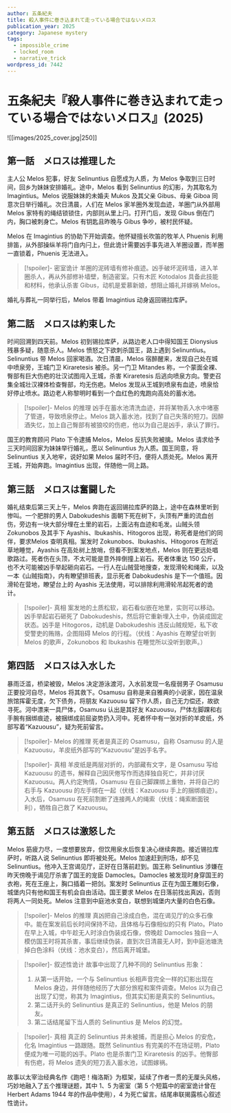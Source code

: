 ```yaml
---
author: 五条紀夫
title: 殺人事件に巻き込まれて走っている場合ではないメロス
publication_year: 2025
category: Japanese mystery
tags:
  - impossible_crime
  - locked_room
  - narrative_trick
wordpress_id: 7442
---
```


# 五条紀夫『殺人事件に巻き込まれて走っている場合ではないメロス』(2025)

![[images/2025_cover.jpg|250]]

## 第一話　メロスは推理した

主人公 Melos 犯事，好友 Selinuntius 自愿成为人质，为 Melos 争取到三日时间，回乡为妹妹安排婚礼。途中，Melos 看到 Selinuntius 的幻影，为其取名为 Imagintius。Melos 说服妹妹的未婚夫 Mukos 及其父亲 Gibus、母亲 Giboa 同意次日举行婚礼。次日清晨，人们在 Melos 家羊圈外发现血迹，羊圈门从外部用 Melos 家特有的绳结锁锁住，内部则从里上闩。打开门后，发现 Gibus 倒在门内，胸口被刺身亡。Melos 有钥匙且昨晚与 Gibus 争吵，被村民怀疑。

Melos 在 Imagintius 的协助下开始调查。他怀疑擅长吹笛的牧羊人 Phuenis 利用排笛，从外部操纵羊将门自内闩上，但此诡计需要凶手事先进入羊圈设置，而羊圈一直锁着，Phuenis 无法进入。

> [!spoiler]- 密室诡计
> 羊圈的泥砖墙有修补痕迹。凶手破坏泥砖墙，进入羊圈杀人，再从外部修补墙壁，制造密室。只有木匠 Kotodalos 具备此技能和材料，他承认杀害 Gibus，动机是爱慕新娘，想阻止婚礼并嫁祸 Melos。

婚礼与葬礼一同举行后，Melos 带着 Imagintius 动身返回锡拉库萨。

## 第二話　メロスは約束した

时间回溯到四天前。Melos 初到锡拉库萨，从路边老人口中得知国王 Dionysius 残暴多疑，随意杀人。Melos 愤怒之下欲刺杀国王，路上遇到 Selinuntius。Selinuntius 带 Melos 回家喝酒。次日清晨，Melos 宿醉醒来，发现自己处在城中喷泉旁，王城门卫 Kiraretesis 被杀。另一门卫 Mitandes 称，一个蒙面全裸、臀部有巨大伤疤的壮汉试图闯入王城，杀害 Kiraretesis 后逃向喷泉方向。警吏召集全城壮汉裸体检查臀部，均无伤疤。Melos 发现从王城到喷泉有血迹，喷泉恰好停止喷水。路边老人称黎明时看到一个血红色的鬼跑向高处的蓄水池。

> [!spoiler]- Melos 的推理
> 凶手在蓄水池清洗血迹，并将某物丢入水中堵塞了管道，导致喷泉停止。Melos 跳入蓄水池，找到了自己失落的短刀。因醉酒失忆，加上自己臀部有被狼咬的伤疤，他以为自己是凶手，承认了罪行。

国王的教育顾问 Plato 下令逮捕 Melos，Melos 反抗失败被擒。Melos 请求给予三天时间回家为妹妹举行婚礼，愿以 Selinuntius 为人质。国王同意，将 Selinuntius 关入地牢，说好如果 Melos 届时不归，便将人质处死。Melos 离开王城，开始奔跑。Imagintius 出现，伴随他一同上路。

## 第三話　メロスは奮闘した

婚礼结束后第三天上午，Melos 奔跑在返回锡拉库萨的路上，途中在森林里听到惨叫。一个肥胖的男人 Dabokudeshis 面朝下死在树下，头顶有严重的流血创伤，旁边有一块大部分埋在土里的岩石，上面沾有血迹和毛发。山贼头领 Zokunobos 及其手下 Ayashis、Ibukashis、Hitogoros 出现，称死者是他们的同伴，要求Melos 查明真相。案发时 Zokunobos、Ibukashis、Hitogoros 在附近草地睡觉，Ayashis 在高处树上放哨，但看不到案发地点，Melos 则在更远处唱歌路过。死者伤在头顶，不太可能是意外摔倒撞上岩石。死者体重达 150 公斤，也不大可能被凶手举起砸向岩石。一行人在山贼营地搜查，发现滑轮和绳索，以及一本《山贼指南》，内有瞭望排班表，显示死者 Dabokudeshis 是下一个值班。因滑轮在营地，瞭望台上的 Ayashis 无法使用，可以排除利用滑轮吊起死者的诡计。

> [!spoiler]- 真相
> 案发地的土质松软，岩石看似嵌在地里，实则可以移动。凶手举起岩石砸死了 Dabokudeshis，然后将它重新埋入土中，伪装成固定状态。凶手是 Hitogoros，动机是 Dabokudeshis 违反山贼规矩，私下收受警吏的贿赂，企图阻碍 Melos 的行程。（伏线：Ayashis 在瞭望台听到 Melos 的歌声，Zokunobos 和 Ibukashis 在睡觉所以没听到歌声。）

## 第四話　メロスは入水した

暴雨泛滥，桥梁被毁，Melos 决定游泳渡河，入水前发现一名瘦弱男子 Osamusu 正要投河自尽，Melos 将其救下。Osamusu 自称是来自雅典的小说家，因在温泉旅馆挥霍无度，欠下债务，将朋友 Kazuousu 留下作人质，自己无力偿还，故欲寻死。河中漂来一具尸体，Osamusu 认出是其好友 Kazuousu，尸体左脚踝和右手腕有捆绑痕迹，被捆绑成前屈姿势扔入河中。死者怀中有一张对折的羊皮纸，外部写着“Kazuousu”，疑为死前留言。

> [!spoiler]- Melos 的推理
> 死者是真正的 Osamusu，自称 Osamusu 的人是 Kazuousu，羊皮纸外部写的“Kazuousu”是凶手名字。

> [!spoiler]- 真相
> 羊皮纸是两层对折的，内部藏有文字，是 Osamusu 写给 Kazuousu 的遗书，解释自己因厌倦写作而选择独自死亡，并非讨厌 Kazuousu。两人约定殉情，Osamusu 在自己脚踝绑上重物，并将自己的右手与 Kazuousu 的左手绑在一起（伏线：Kazuousu 手上的捆绑痕迹）。入水后，Osamusu 在死前割断了连接两人的绳索（伏线：绳索断面锐利），牺牲自己救了 Kazuousu。

## 第五話　メロスは激怒した

Melos 筋疲力尽，一度想要放弃，但饮用泉水后恢复决心继续奔跑。接近锡拉库萨时，听路人说 Selinuntius 即将被处死。Melos 加速赶到刑场，却不见 Selinuntius。他冲入王宫谒见厅，正好在日落前赶到。国王称 Selinuntius 涉嫌在昨天傍晚于谒见厅杀害了国王的宠臣 Damocles。Damocles 被发现时身穿国王的衣袍，死在王座上，胸口插着一把剑。案发时 Selinuntius 正在为国王雕刻石像，城堡内只有他和国王有机会自由活动。国王要求 Melos 在日落前找出真凶，否则将两人一同处死。Melos 注意到中庭池水变白，联想到城堡内大量的白色石像。

> [!spoiler]- Melos 的推理
> 真凶把自己涂成白色，混在谒见厅的众多石像中。能在案发前后长时间保持不动，且体格与石像相似的只有 Plato。Plato 在早上入城，中午趁无人时涂白伪装成石像，傍晚趁 Damocles 独自一人模仿国王时将其杀害，事后继续伪装，直到次日清晨无人时，到中庭池塘洗掉白色涂料（伏线：池水变白），然后离开城堡。

> [!spoiler]- 叙述性诡计
> 故事中出现了几种不同的 Selinuntius 形象：
> 1. 从第一话开始，一个与 Selinuntius 长相声音完全一样的幻影出现在 Melos 身边，并伴随他经历了大部分旅程和案件调查。Melos 以为自己出现了幻觉，称其为 Imagintius，但其实幻影是真实的 Selinuntius。
> 2. 第二话开头的 Selinuntius 是真正的 Selinuntius，他是 Melos 的朋友。
> 3. 第二话结尾留下当人质的 Selinuntius 是 Melos 的幻觉。

> [!spoiler]- 真相
> 真正的 Selinuntius 并未被捕，而是担心 Melos 的安危，化名 Imagintius 一路跟随。既然 Selinuntius 有完美的不在场证明，Plato 便成为唯一可能的凶手。Plato 也是杀害门卫 Kiraretesis 的凶手。他臀部有伤疤，将 Melos 遗失的短刀丢入蓄水池，试图嫁祸。

故事以太宰治经典名作《跑吧！梅洛斯》为框架，延续了作者一贯的无厘头风格，巧妙地融入了五个推理谜题，其中 1、5 为密室（第 5 个短篇中的密室诡计曾在 Herbert Adams 1944 年的作品中使用），4 为死亡留言。结尾串联揭露核心叙述性诡计。